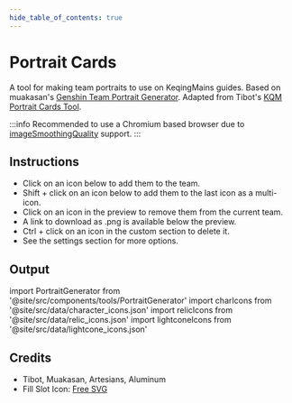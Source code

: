 ```yaml
---
hide_table_of_contents: true
---
```


# Portrait Cards

A tool for making team portraits to use on KeqingMains guides. Based on muakasan's [Genshin Team Portrait Generator](https://github.com/muakasan/genshin-portraits). Adapted from Tibot's [KQM Portrait Cards Tool](https://library.keqingmains.com/resources/tools/portraits).

:::info
Recommended to use a Chromium based browser due to [imageSmoothingQuality](https://developer.mozilla.org/en-US/docs/Web/API/CanvasRenderingContext2D/imageSmoothingQuality#browser_compatibility) support.
:::

## Instructions

* Click on an icon below to add them to the team.
* Shift + click on an icon below to add them to the last icon as a multi-icon.
* Click on an icon in the preview to remove them from the current team.
* A link to download as .png is available below the preview.
* Ctrl + click on an icon in the custom section to delete it.
* See the settings section for more options.

## Output

import PortraitGenerator from '@site/src/components/tools/PortraitGenerator'
import charIcons from '@site/src/data/character_icons.json'
import relicIcons from '@site/src/data/relic_icons.json'
import lightconeIcons from '@site/src/data/lightcone_icons.json'

<PortraitGenerator charIcons={charIcons} relicIcons={relicIcons} lightconeIcons={lightconeIcons} />

## Credits

* Tibot, Muakasan, Artesians, Aluminum
* Fill Slot Icon: [Free SVG](https://freesvg.org/user-icon-picture)
